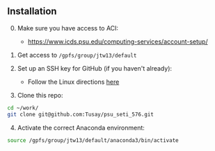 ## Installation

0. Make sure you have access to ACI:
   * https://www.icds.psu.edu/computing-services/account-setup/

1. Get access to ```/gpfs/group/jtw13/default```

2. Set up an SSH key for GitHub (if you haven't already):
   * Follow the Linux directions [here](https://docs.github.com/en/free-pro-team@latest/github/authenticating-to-github/generating-a-new-ssh-key-and-adding-it-to-the-ssh-agent)

3. Clone this repo:
```bash
cd ~/work/
git clone git@github.com:Tusay/psu_seti_576.git
```

4. Activate the correct Anaconda environment:
```bash
source /gpfs/group/jtw13/default/anaconda3/bin/activate
```
